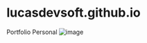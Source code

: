 # lucasdevsoft.github.io
Portfolio Personal
![image](https://user-images.githubusercontent.com/106991248/180618523-9f434afe-ee64-4bac-9082-8201faf2b140.png)
